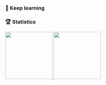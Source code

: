 ### 📝 Keep learning 

<!--![](https://komarev.com/ghpvc/?username=MuxinFeng)-->


<!-- ### TODO-2022 📝

- [x] 性能优化，积累一些博客
- [ ] 设计模式
- [x] 成为一个开源项目的业余主力贡献者之一（或提 10 个 `PR`） -->

<!-- ### TODO-2023 📝

- [ ] 全面且深入学习前端知识，输出 10 篇有价值的博客
- [x] 为千星以上开源项目提供 10 个 PR
- [ ] 沉淀两篇总结性的、非技术的文章 -->

### 🏆 Statistics 

<a href="https://github.com/MuxinFeng">
  <img style="height:150px" src="https://github-readme-stats-rho.vercel.app/api?username=MuxinFeng&theme=graywhite&show_icons=true" />
</a>
<a href="https://github.com/MuxinFeng?tab=repositories">
  <img style="height:150px" src="https://github-readme-stats.vercel.app/api/top-langs/?username=MuxinFeng&theme=graywhite&layout=compact" />
</a>
<br>

<!-- ### Contributions 👐

<a href="https://raw.githubusercontent.com/MuxinFeng/MuxinFeng/main/assets/github-contribution-grid-snake.svg">
  <img src="https://raw.githubusercontent.com/MuxinFeng/MuxinFeng/main/assets/github-contribution-grid-snake.svg" />
</a> -->

